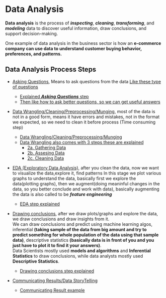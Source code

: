 # Data Analysis

**Data analysis** is the process of ***inspecting***, ***cleaning***, ***transforming***, and ***modeling*** data to discover useful information, draw conclusions, and support decision-making.


One example of data analysis in the business sector is how an **e-commerce company can use data to understand customer buying behavior, preferences, and patterns.**


## Data Analysis Process Steps

- [Asking Questions](https://youtu.be/dA6ZksRR6aw?si=Fi3Jn3KYkKcbX510&t=507), Means to ask questions from the data [Like these type of questions](https://youtu.be/dA6ZksRR6aw?si=sxZwbWhwRR-ONlJk&t=697)
   - [Explained ***Asking Questions*** step](https://youtu.be/dA6ZksRR6aw?si=mbSYcWv5qIIdtUne&t=637)
  - [Then like how to ask better questions, so we can get useful answers](https://youtu.be/dA6ZksRR6aw?si=CNpPMwF106Yw7qV8&t=747)
 
- [Data Wrangling/Cleaning/Preprocessing/Munging](https://youtu.be/dA6ZksRR6aw?si=iuLhn6lopplA3l4u&t=525), most of the data is not in a good form, means it have errors and mistakes, not in the format we expected, so we need to clean it before process (Time consuming step) 
   - [Data Wrangling/Cleaning/Preprocessing/Munging](https://youtu.be/dA6ZksRR6aw?si=zW8hzf-d9z05o5vt&t=797) 
    - [Data Wrangling also comes with 3 steps these are explained](https://youtu.be/dA6ZksRR6aw?si=_xUhZ7X2_xDO7z8k)
        - [2a. Gathering Data](https://youtu.be/dA6ZksRR6aw?si=aV7f-CYaslTVvd21&t=857)
        - [2b. Assesing Data](https://youtu.be/dA6ZksRR6aw?si=A4LVdK66dttPZhFU&t=927)
        - [2c. Cleaning Data](https://youtu.be/dA6ZksRR6aw?si=i97lncnES3A2P6vm&t=951)

- [EDA (Exploratory Data Analysis)](https://youtu.be/dA6ZksRR6aw?si=xldNMWV0gA5LiZMq&t=577), after you clean the data, now we want to visualize the data,explore it, find patterns In this stage we plot various graphs to understand the data, basically first we explore the data(plotting graphs), then we augment(doing meaninful changes in the data, so you better conclude and work with data), basically augmenting the data is also called to be ***feature engineering***
    - [EDA step explained](https://youtu.be/dA6ZksRR6aw?si=jwNMSxLzpeJeGWuL&t=1007)

- [Drawing conclusions](https://youtu.be/dA6ZksRR6aw?si=_65toovZIVCqB54G&t=605), after we draw plots/graphs and explore the data, we draw conclusions and draw insights from it.\
 We can draw conclusions and predict using machine learning algos, inferential **(taking sample of the data from big amount and try to predict something for whole population of the data using that sample data)**, descriptive statistics **(basically data is in front of you and you just have to plot it to find it your answers)**.\
  Data Scientists mostly used **models and algorithms** and **Inferential Statistics** to draw conclusions, while data analysts mostly used **Descriptive Statistics**.
   - [Drawing conclusions step explained](https://youtu.be/dA6ZksRR6aw?si=WANDPgCrTJKdhMmf&t=1157)

- [Communicating Results/Data StoryTelling](https://youtu.be/dA6ZksRR6aw?si=MtEXS0ArNoX-ejWz&t=607)
    - [Communicating Result example](https://youtu.be/dA6ZksRR6aw?si=7_Fw4kRY_4bkr-oN&t=1287) 